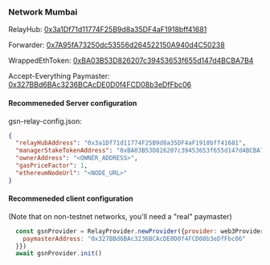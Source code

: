 ### Network Mumbai

RelayHub: [0x3a1Df71d11774F25B9d8a35DF4aF1918bff41681](https://mumbai.polygonscan.com/address/0x3a1Df71d11774F25B9d8a35DF4aF1918bff41681)

Forwarder: [0x7A95fA73250dc53556d264522150A940d4C50238](https://mumbai.polygonscan.com/address/0x7A95fA73250dc53556d264522150A940d4C50238)

WrappedEthToken: [0xBA03B53D826207c39453653f655d147d4BCBA7B4](https://mumbai.polygonscan.com/address/0xBA03B53D826207c39453653f655d147d4BCBA7B4)

Accept-Everything Paymaster: [0x327BBd6BAc3236BCAcDE0D0f4FCD08b3eDfFbc06](https://mumbai.polygonscan.com/address/0x327BBd6BAc3236BCAcDE0D0f4FCD08b3eDfFbc06)

#### Recommeneded Server configuration
gsn-relay-config.json:
```json
{
  "relayHubAddress": "0x3a1Df71d11774F25B9d8a35DF4aF1918bff41681",
  "managerStakeTokenAddress": "0xBA03B53D826207c39453653f655d147d4BCBA7B4",
  "ownerAddress": "<OWNER_ADDRESS>",
  "gasPriceFactor": 1,
  "ethereumNodeUrl": "<NODE_URL>"
}
```

#### Recommeneded client configuration
(Note that on non-testnet networks, you'll need a "real" paymaster)
```js
  const gsnProvider = RelayProvider.newProvider({provider: web3Provider, config: {
    paymasterAddress: "0x327BBd6BAc3236BCAcDE0D0f4FCD08b3eDfFbc06"
  }})
  await gsnProvider.init()
```

